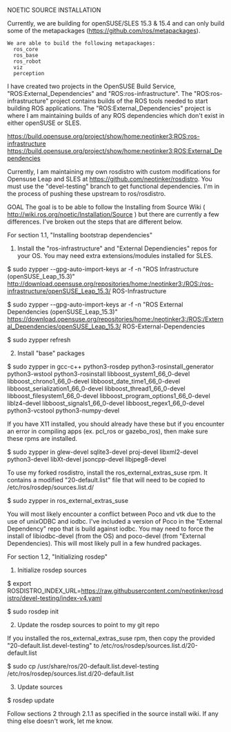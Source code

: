 NOETIC SOURCE INSTALLATION

Currently, we are building for openSUSE/SLES 15.3 & 15.4 and can only build some of the metapackages (https://github.com/ros/metapackages).

	We are able to build the following metapackages:
	  ros_core
	  ros_base
	  ros_robot
	  viz
	  perception

I have created two projects in the OpenSUSE Build Service, "ROS:External_Dependencies" and "ROS:ros-infrastructure". The "ROS:ros-infrastructure" project contains builds of the ROS tools needed to start building ROS applications. The "ROS:External_Dependencies" project is where I am maintaining builds of any ROS dependencies which don't exist in either openSUSE or SLES.

https://build.opensuse.org/project/show/home:neotinker3:ROS:ros-infrastructure
https://build.opensuse.org/project/show/home:neotinker3:ROS:External_Dependencies

Currently, I am maintaining my own rosdistro with custom modifications for Opensuse Leap and SLES at https://github.com/neotinker/rosdistro. You must use the "devel-testing" branch to get functional dependencies. I'm in the process of pushing these upstream to ros/rosdistro.

GOAL
The goal is to be able to follow the Installing from Source Wiki ( http://wiki.ros.org/noetic/Installation/Source ) but there are currently a few differences. I've broken out the steps that are different below.

For section 1.1, "Installing bootstrap dependencies"

1) Install the "ros-infrastructure" and "External Dependiencies" repos for your OS. You may need extra extensions/modules installed for SLES.

$ sudo zypper --gpg-auto-import-keys ar -f -n "ROS Infrastructure (openSUSE_Leap_15.3)" http://download.opensuse.org/repositories/home:/neotinker3:/ROS:/ros-infrastructure/openSUSE_Leap_15.3/ ROS-Infrastructure

$ sudo zypper --gpg-auto-import-keys ar -f -n "ROS External Dependencies (openSUSE_Leap_15.3)" https://download.opensuse.org/repositories/home:/neotinker3:/ROS:/External_Dependencies/openSUSE_Leap_15.3/ ROS-External-Dependencies

$ sudo zypper refresh

2) Install "base" packages

$ sudo zypper in gcc-c++ python3-rosdep python3-rosinstall_generator python3-wstool python3-rosinstall libboost_system1_66_0-devel libboost_chrono1_66_0-devel libboost_date_time1_66_0-devel libboost_serialization1_66_0-devel libboost_thread1_66_0-devel libboost_filesystem1_66_0-devel libboost_program_options1_66_0-devel liblz4-devel libboost_signals1_66_0-devel libboost_regex1_66_0-devel python3-vcstool python3-numpy-devel

If you have X11 installed, you should already have these but if you encounter an error in compiling apps (ex. pcl_ros or gazebo_ros), then make sure these rpms are installed.

$ sudo zypper in glew-devel sqlite3-devel proj-devel libxml2-devel python3-devel libXt-devel jsoncpp-devel libjpeg8-devel

To use my forked rosdistro, install the ros_external_extras_suse rpm. It contains a modified "20-default.list" file that will need to be copied to /etc/ros/rosdep/sources.list.d/

$ sudo zypper in ros_external_extras_suse

You will most likely encounter a conflict between Poco and vtk due to the use of unixODBC and iodbc. I've included a version of Poco in the "External Dependency" repo that is build against iodbc. You may need to force the install of libiodbc-devel (from the OS) and poco-devel (from "External Dependencies). This will most likely pull in a few hundred packages.

For section 1.2, "Initializing rosdep"

1) Initialize rosdep sources

$ export ROSDISTRO_INDEX_URL=https://raw.githubusercontent.com/neotinker/rosdistro/devel-testing/index-v4.yaml

$ sudo rosdep init

2) Update the rosdep sources to point to my git repo

If you installed the ros_external_extras_suse rpm, then copy the provided "20-default.list.devel-testing" to /etc/ros/rosdep/sources.list.d/20-default.list

$ sudo cp /usr/share/ros/20-default.list.devel-testing /etc/ros/rosdep/sources.list.d/20-default.list

3) Update sources

$ rosdep update

Follow sections 2 through 2.1.1 as specified in the source install wiki. If any thing else doesn't work, let me know.
